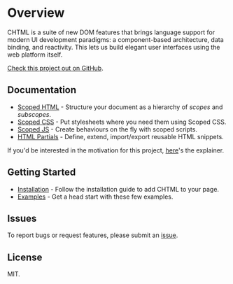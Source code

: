 # Overview

CHTML is a suite of new DOM features that brings language support for modern UI development paradigms: a component-based architecture, data binding, and reactivity. This lets us build elegant user interfaces using the web platform itself.

[Check this project out on GitHub](https://github.com/web-native/chtml).

## Documentation

+ [Scoped HTML](https://docs.web-native.dev/chtml/scoped-html) - Structure your document as a hierarchy of *scopes* and *subscopes*.
+ [Scoped CSS](https://docs.web-native.dev/chtml/scoped-css) - Put stylesheets where you need them using Scoped CSS.
+ [Scoped JS](https://docs.web-native.dev/chtml/scoped-js) - Create behaviours on the fly with scoped scripts.
+ [HTML Partials](https://docs.web-native.dev/chtml/html-partials) - Define, extend, import/export reusable HTML snippets.

If you'd be interested in the motivation for this project, [here](https://docs.web-native.dev/chtml/explainer)'s the explainer.

## Getting Started

+ [Installation](https://docs.web-native.dev/chtml/installation) - Follow the installation guide to add CHTML to your page.
+ [Examples](https://docs.web-native.dev/chtml/examples) - Get a head start with these few examples.

## Issues

To report bugs or request features, please submit an [issue](https://github.com/web-native/chtml/issues).

## License

MIT.

